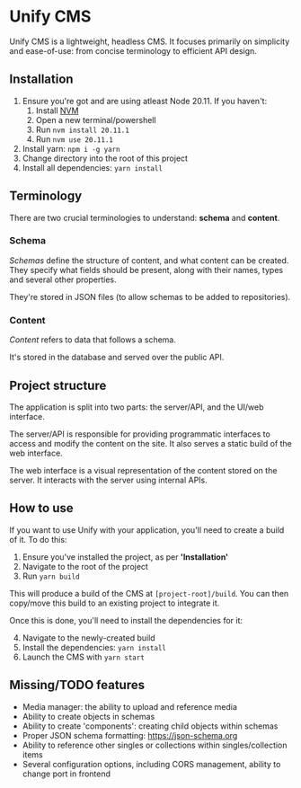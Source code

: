 # Unify CMS

Unify CMS is a lightweight, headless CMS. It focuses primarily on simplicity and ease-of-use: from concise terminology to efficient API design.

## Installation

1. Ensure you're got and are using atleast Node 20.11. If you haven't:
	1. Install [NVM](https://github.com/coreybutler/nvm-windows)
	2. Open a new terminal/powershell
	3. Run `nvm install 20.11.1`
	4. Run `nvm use 20.11.1`
2. Install yarn: `npm i -g yarn`
3. Change directory into the root of this project
4. Install all dependencies: `yarn install`

## Terminology

There are two crucial terminologies to understand: **schema** and **content**.

### Schema

*Schemas* define the structure of content, and what content can be created. They specify what fields should be present, along with their names, types and several other properties.

They're stored in JSON files (to allow schemas to be added to repositories).

### Content

*Content* refers to data that follows a schema.

It's stored in the database and served over the public API.

## Project structure

The application is split into two parts: the server/API, and the UI/web interface.

The server/API is responsible for providing programmatic interfaces to access and modify the content on the site. It also serves a static build
of the web interface.

The web interface is a visual representation of the content stored on the server. It interacts with the server using internal APIs.

## How to use

If you want to use Unify with your application, you'll need to create a build of it. To do this:

1. Ensure you've installed the project, as per **'Installation'**
2. Navigate to the root of the project
3. Run `yarn build`

This will produce a build of the CMS at `[project-root]/build`. You can then copy/move this build to an existing project to integrate it.

Once this is done, you'll need to install the dependencies for it:

4. Navigate to the newly-created build
5. Install the dependencies: `yarn install`
6. Launch the CMS with `yarn start`

## Missing/TODO features

- Media manager: the ability to upload and reference media
- Ability to create objects in schemas
- Ability to create 'components': creating child objects within schemas
- Proper JSON schema formatting: https://json-schema.org
- Ability to reference other singles or collections within singles/collection items
- Several configuration options, including CORS management, ability to change port in frontend
